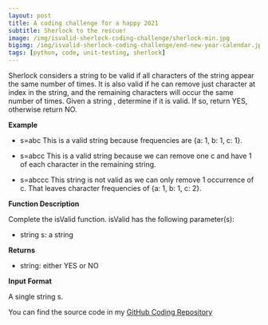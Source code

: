 ```yaml
---
layout: post
title: A coding challenge for a happy 2021
subtitle: Sherlock to the rescue!
image: /img/isvalid-sherlock-coding-challenge/sherlock-min.jpg
bigimg: /img/isvalid-sherlock-coding-challenge/end-new-year-calendar.jpg
tags: [python, code, unit-testing, sherlock]
---
```


Sherlock considers a string to be valid if all characters of the string appear the same number of times. It is also valid if he can remove just  character at  index in the string, and the remaining characters will occur the same number of times. Given a string , determine if it is valid. If so, return YES, otherwise return NO.

**Example**

* s=abc
This is a valid string because frequencies are {a: 1, b: 1, c: 1}.


* s=abcc
This is a valid string because we can remove one c and have 1 of each character in the remaining string.

* s=abccc
This string is not valid as we can only remove 1 occurrence of c. That leaves character frequencies of {a: 1, b: 1, c: 2}.

**Function Description**

Complete the isValid function. isValid has the following parameter(s):

* string s: a string

**Returns**
* string: either YES or NO

**Input Format**

A single string s.


You can find the source code in my [GitHub Coding Repository](https://github.com/ioannismesionis/isValid-coding-challenge)